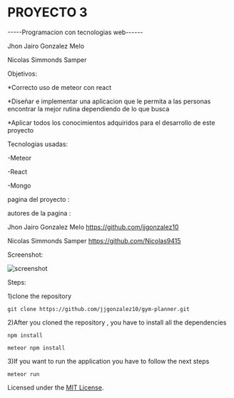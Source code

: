 # PROYECTO 3
-----Programacion con tecnologias web------


Jhon Jairo Gonzalez Melo

Nicolas Simmonds Samper 


Objetivos:

*Correcto uso de meteor con react  

*Diseñar e implementar una aplicacion que le permita a las personas encontrar la mejor rutina dependiendo de lo que busca

*Aplicar todos los conocimientos adquiridos para el desarrollo de este proyecto


Tecnologias usadas:

-Meteor

-React

-Mongo


pagina del proyecto : 

autores de la pagina : 

Jhon Jairo Gonzalez Melo https://github.com/jjgonzalez10

Nicolas Simmonds Samper  https://github.com/Nicolas9415

Screenshot:

![screenshot]()

Steps:

1)clone the repository 

    git clone https://github.com/jjgonzalez10/gym-planner.git

2)After you cloned the repository , you have to install all the dependencies

    npm install 

    meteor npm install

3)If you want to run the application you have to follow the next steps

    meteor run 
    


Licensed under the [MIT License](LICENSE).
